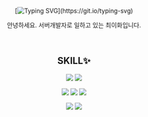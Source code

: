 <div align="center">

[![Typing SVG](https://readme-typing-svg.herokuapp.com/?lines=Hi+there%2C+I'm+ChoiIHwa!;I'm+working+as+a+server+developer.)](https://git.io/typing-svg)  

안녕하세요. 서버개발자로 일하고 있는 최이화입니다.

<br/>

## SKILL✨
<img src="https://img.shields.io/badge/JAVA-007396?style=flat&logo=java&logoColor=white"> <img src="https://img.shields.io/badge/Spring-6DB33F?style=flat&logo=Spring&logoColor=white"/>

<img src="https://img.shields.io/badge/MariaDB-003545?style=flat&logo=MariaDB&logoColor=white"/> <img src="https://img.shields.io/badge/MySQL-4479A1?style=flat&logo=MySQL&logoColor=white"/> <img src="https://img.shields.io/badge/Redis-DC382D?style=flat&logo=Redis&logoColor=white"/>

<img src="https://img.shields.io/badge/Linux-FCC624?style=flat&logo=Linux&logoColor=white">

<img src="https://img.shields.io/badge/GitHub-181717?style=flat&logo=GitHub&logoColor=white"/>
  
<br/>   
<br/>
</div>
